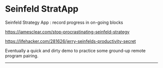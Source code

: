 
# Seinfeld StratApp
Seinfeld Strategy App : record progress in on-going blocks 

https://jamesclear.com/stop-procrastinating-seinfeld-strategy

https://lifehacker.com/281626/jerry-seinfelds-productivity-secret


Eventually a quick and dirty demo to practice some ground-up remote program pairing.

----------
